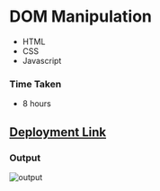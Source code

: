 # DOM Manipulation #

- HTML
- CSS
- Javascript

### Time Taken

- 8 hours

## [Deployment Link](https://mounika-dom-manipulation.netlify.app/)

### Output ###
![output](https://github.com/Mounika-Sangishetty/FSJS-2.0/assets/127507517/daa30a4d-59b1-47f0-8592-03dadf4093e1)

